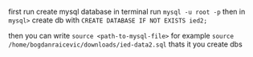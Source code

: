 first run create mysql database
in terminal run
`mysql -u root -p`
then in `mysql>` create db with
`CREATE DATABASE IF NOT EXISTS ied2;`

then you can write `source <path-to-mysql-file>`
for example `source /home/bogdanraicevic/downloads/ied-data2.sql`
thats it you create dbs
